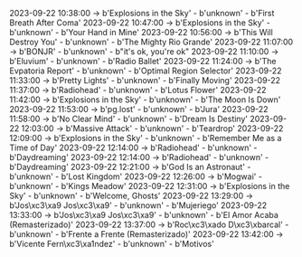 2023-09-22 10:38:00 -> b'Explosions in the Sky' - b'unknown' - b'First Breath After Coma'
2023-09-22 10:47:00 -> b'Explosions in the Sky' - b'unknown' - b'Your Hand in Mine'
2023-09-22 10:56:00 -> b'This Will Destroy You' - b'unknown' - b'The Mighty Rio Grande'
2023-09-22 11:07:00 -> b'BONJR' - b'unknown' - b"it's ok, you're ok"
2023-09-22 11:10:00 -> b'Eluvium' - b'unknown' - b'Radio Ballet'
2023-09-22 11:24:00 -> b'The Evpatoria Report' - b'unknown' - b'Optimal Region Selector'
2023-09-22 11:33:00 -> b'Pretty Lights' - b'unknown' - b'Finally Moving'
2023-09-22 11:37:00 -> b'Radiohead' - b'unknown' - b'Lotus Flower'
2023-09-22 11:42:00 -> b'Explosions in the Sky' - b'unknown' - b'The Moon Is Down'
2023-09-22 11:53:00 -> b'pg.lost' - b'unknown' - b'Jura'
2023-09-22 11:58:00 -> b'No Clear Mind' - b'unknown' - b'Dream Is Destiny'
2023-09-22 12:03:00 -> b'Massive Attack' - b'unknown' - b'Teardrop'
2023-09-22 12:09:00 -> b'Explosions in the Sky' - b'unknown' - b'Remember Me as a Time of Day'
2023-09-22 12:14:00 -> b'Radiohead' - b'unknown' - b'Daydreaming'
2023-09-22 12:14:00 -> b'Radiohead' - b'unknown' - b'Daydreaming'
2023-09-22 12:21:00 -> b'God Is an Astronaut' - b'unknown' - b'Lost Kingdom'
2023-09-22 12:26:00 -> b'Mogwai' - b'unknown' - b'Kings Meadow'
2023-09-22 12:31:00 -> b'Explosions in the Sky' - b'unknown' - b'Welcome, Ghosts'
2023-09-22 13:29:00 -> b'Jos\xc3\xa9 Jos\xc3\xa9' - b'unknown' - b'Mujeriego'
2023-09-22 13:33:00 -> b'Jos\xc3\xa9 Jos\xc3\xa9' - b'unknown' - b'El Amor Acaba (Remasterizado)'
2023-09-22 13:37:00 -> b'Roc\xc3\xado D\xc3\xbarcal' - b'unknown' - b'Frente a Frente (Remasterizado)'
2023-09-22 13:42:00 -> b'Vicente Fern\xc3\xa1ndez' - b'unknown' - b'Motivos'
